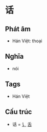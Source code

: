 # 话

## Phát âm
* Hán Việt: thoại

## Nghĩa
* nói

## Tags
* Hán Việt

## Cấu trúc
* 话 = [讠](讠.md) [舌](舌.md)

<script>window.HANZI_FIELD='话';</script>